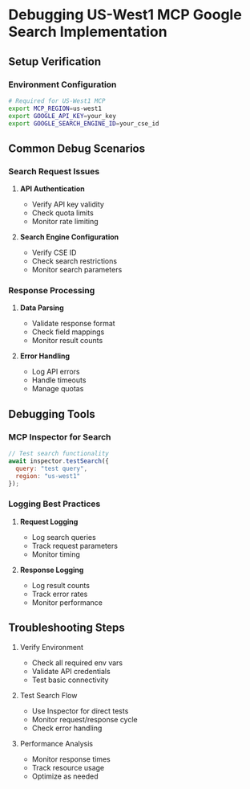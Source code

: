 # Debugging US-West1 MCP Google Search Implementation

## Setup Verification

### Environment Configuration
```bash
# Required for US-West1 MCP
export MCP_REGION=us-west1
export GOOGLE_API_KEY=your_key
export GOOGLE_SEARCH_ENGINE_ID=your_cse_id
```

## Common Debug Scenarios

### Search Request Issues
1. **API Authentication**
   - Verify API key validity
   - Check quota limits
   - Monitor rate limiting

2. **Search Engine Configuration**
   - Verify CSE ID
   - Check search restrictions
   - Monitor search parameters

### Response Processing
1. **Data Parsing**
   - Validate response format
   - Check field mappings
   - Monitor result counts

2. **Error Handling**
   - Log API errors
   - Handle timeouts
   - Manage quotas

## Debugging Tools

### MCP Inspector for Search
```javascript
// Test search functionality
await inspector.testSearch({
  query: "test query",
  region: "us-west1"
});
```

### Logging Best Practices
1. **Request Logging**
   - Log search queries
   - Track request parameters
   - Monitor timing

2. **Response Logging**
   - Log result counts
   - Track error rates
   - Monitor performance

## Troubleshooting Steps

1. Verify Environment
   - Check all required env vars
   - Validate API credentials
   - Test basic connectivity

2. Test Search Flow
   - Use Inspector for direct tests
   - Monitor request/response cycle
   - Check error handling

3. Performance Analysis
   - Monitor response times
   - Track resource usage
   - Optimize as needed
